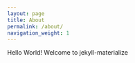 ```yaml
---
layout: page
title: About
permalink: /about/
navigation_weight: 1
---
```


Hello World! 
Welcome to jekyll-materialize